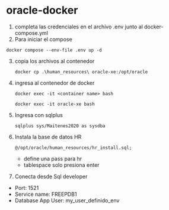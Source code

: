 # oracle-docker

1. completa las credenciales en el archivo .env junto al docker-compose.yml
2. Para iniciar el compose

```
docker compose --env-file .env up -d
```

3. copia los archivos al contenedor 
   ```
   docker cp .\human_resources\ oracle-xe:/opt/oracle
   ```
4. ingresa al contenedor de docker

   ```
   docker exec -it <container name> bash

   docker exec -it oracle-xe bash
   ```

   
5. Ingresa con sqlplus

   ```
   sqlplus sys/Maitenes2020 as sysdba
   ```




6. Instala la base de datos HR

    ```
    @/opt/oracle/human_resources/hr_install.sql;
    ```


   - define una pass para hr 
   - tablespace solo presiona enter 

7. Conecta desde Sql developer 

- Port: 1521
- Service name: FREEPDB1
- Database App User: my_user_definido_env

